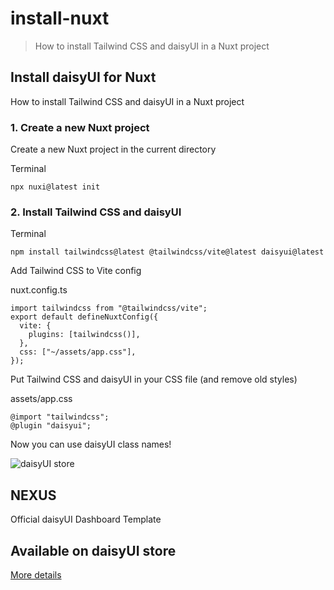 # install-nuxt

> How to install Tailwind CSS and daisyUI in a Nuxt project



## Install daisyUI for Nuxt

How to install Tailwind CSS and daisyUI in a Nuxt project

### [](#1-create-a-new-nuxt-project)1\. Create a new Nuxt project

Create a new Nuxt project in the current directory

Terminal

```
npx nuxi@latest init
```

### [](#2-install-tailwind-css-and-daisyui)2\. Install Tailwind CSS and daisyUI

Terminal

```
npm install tailwindcss@latest @tailwindcss/vite@latest daisyui@latest
```

Add Tailwind CSS to Vite config

nuxt.config.ts

```
import tailwindcss from "@tailwindcss/vite";
export default defineNuxtConfig({
  vite: {
    plugins: [tailwindcss()],
  },
  css: ["~/assets/app.css"],
});
```

Put Tailwind CSS and daisyUI in your CSS file (and remove old styles)

assets/app.css

```
@import "tailwindcss";
@plugin "daisyui";
```

Now you can use daisyUI class names!

![daisyUI store](https://img.daisyui.com/images/store/nexus.webp)

## NEXUS  
Official daisyUI Dashboard Template

## Available on daisyUI store

[More details](/store)
